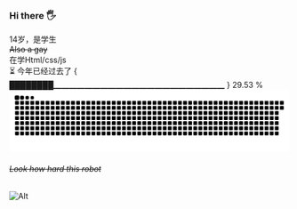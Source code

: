 ### Hi there 🖐️
14岁，是学生  
~~Also a gay~~  
在学Html/css/js  
⏳ 今年已经过去了 { ████████▁▁▁▁▁▁▁▁▁▁▁▁▁▁▁▁▁▁▁▁▁▁ } 29.53 %
![](https://raw.githubusercontent.com/Lemonawa/Lemonawa/main/assets/github-contribution-grid-snake.svg)
###### ~~Look how hard this robot~~
![Alt](https://repobeats.axiom.co/api/embed/e02bb0793bf59235fcd0d02d38bf634123fc3a78.svg "Repobeats analytics image")

